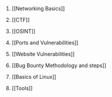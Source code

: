 1. [[Networking Basics]]

2.  [[CTF]]

3. [[OSINT]]

4.  [[Ports and Vulnerabilities]]

5. [[Website Vulnerabilities]]

6. [[Bug Bounty Methodology and steps]]

7. [[Basics of Linux]]

8.  [[Tools]]